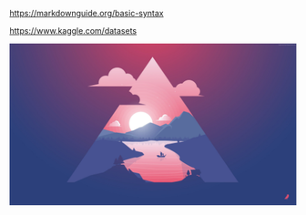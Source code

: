 
<https://markdownguide.org/basic-syntax>
>
<https://www.kaggle.com/datasets>

<img src="25562.jpg"/>
